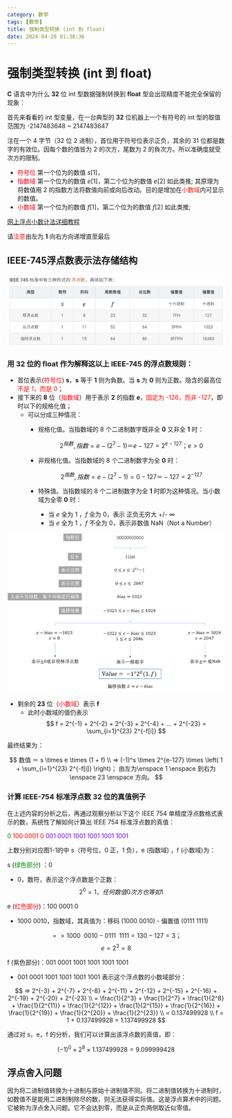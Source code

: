 ```yaml
---
category: 數學
tags: [數學]
title: 强制类型转换 (int 到 float)
date: 2024-04-28 01:38:36
---
```


<style>
  table {
    width: 100%git clone https://github.com/hkdickyko/hkdickyko.github.io
    }
  td {
    vertical-align: center;
  }
  table.inputT{
    margin: 10px;
    width: auto;
    margin-left: auto;
    margin-right: auto;
    border: none;
  }
  input{
    text-align: center;
    padding: 0px 10px;
  }
  iframe{
    width: 100%;
    display: block;
    border-style:none;
  }
</style>

# 强制类型转换 (int 到 float)

**C** 语言中为什么 **32** 位 int 型数据强制转换到 **float** 型会出现精度不能完全保留的现象：

首先来看看的 int 型变量，在一台典型的 **32** 位机器上一个有符号的 int 型的取值范围为 -2147483648 ~ 2147483647 

注在一个 4 字节（32 位 2 进制），首位用于符号位表示正负，其余的 31 位都是数字的有效位。因每个数的值皆为 2 的次方，尾数为 2 的負次方。所以准确度就受次方的限制。

 - <font color="#FF0010">符号位</font> 第一个位为的数值 $s[1]$， 
 - <font color="#FF0010">指数域</font> 第一个位为的数值 $e[1]$，第二个位为的数值 $e[2]$ 如此类推; 其原理为将数值用 2 的指数方法将数值向前或向后改动。目的是增加在<font color="#FF1000">小数域</font>内可显示的数值。
 - <font color="#FF0010">小数域</font> 第一个位为的数值 $f[1]$，第二个位为的数值 $f[2]$ 如此类推;

[网上浮点小数计法详细教程](https://m.youtube.com/watch?v=RuKkePyo9zk)

请<font color="#FF1000">注意</font>由左为 **1** 向右方向递增直至最后

## IEEE-745浮点数表示法存储结构

![Alt x](../assets/img/math/ieeetable.png)


### 用 32 位的 float 作为解释这以上 **IEEE-745** 的浮点数规则：

- 首位表示(<font color="#FF0010">符号位</font>) **s**，**s** 等于 **1** 则为負数。当 **s** 为 **0** 则为正数。隐含的最高位<font color="#FF1000">不是 1，而是 0</font>；
- 接下来的 **8** 位（<font color="#FF0010">指数域</font>）用于表示 **2** 的指数 **e**，<font color="#FF1000">固定为 -126，而非 -127</font>，即时以下的规格化值；
  - 可以分成三种情况：
    - 规格化值。当指数域的 8 个二进制数字既非全 **0** 又非全 **1** 时：
    
        $$ 2^{指数} ,  指数 = e - (2^7 - 1) ＝ e - 127 = 2^{e-127}； e>0 $$
    - 非规格化值。当指数域的 8 个二进制数字为全 **0** 时：
    
        $$ 2^{指数} ,  指数 = e - (2^7 - 1) = 0 - 127 ＝ -127 = 2^{-127} $$
        
    - 特殊值。当指数域的 8 个二进制数字为全 **1** 时即为这种情况。当小数域为全零 **0** 时：
      - 当 $e$ 全为 1 ，$f$ 全为 0，表示 正负无穷大 +/- ∞
      - 当 $e$ 全为 1 ，$f$ 不全为 0，表示非数值 NaN（Not a Number）

![Alt x](../assets/img/math/ieeeindex.png)
      
- 剩余的 **23** 位（<font color="#FF0010">小数域</font>）表示 **f**
  - 此时小数域的值仍表示
     $$ f = 2^{-1} + 2^{-2} + 2^{-3} + 2^{-4} + ... + 2^{-23} = \sum_{i=1}^{23} 2^{-f[i]} $$

最终结果为：

$$ 数值 ＝ s \times e \times (1 + f) \\
  => (-1)^s \times 2^{e-127} \times \left( 1 + \sum_{i=1}^{23} 2^{-f[i]} \right)； 由左为\enspace 1 \enspace 到右为 \enspace 23 \enspace 方向。
 $$

### 计算 IEEE-754 标准浮点数 32 位的真值例子

在上述内容的分析之后，再通过观察分析以下这个 IEEE 754 单精度浮点数格式表示的数，系统性了解如何计算出 IEEE 754 标准浮点数的真值：

<font color="#008800">0</font> <font color="#FF0000">100 0001 0</font> <font color="#7800FF">001 0001 1001 1001 1001 1001</font>

上数分别对应图1-1的中 s（符号位，0 正，1 负），e (指数域) ，f (小数域)为：

s (<font color="#008800">绿色部分</font>) ：0

 - 0，数符，表示这个浮点数是个正数：
  $$ 2^0 = 1，任何数值 0 次方也等如 1 $$

e (<font color="#FF0000">红色部分</font>)：100 0001 0

 - 1000 0010，指数域，其真值为：移码 (1000 0010) - 偏置值 (0111 1111) 

  $$ => 1000 \enspace 0010 - 0111 \enspace 1111 = 130 - 127 = 3；$$
  $$ e = 2^3 = 8 $$

f (紫色部分)：001 0001 1001 1001 1001 1001

 - 001 0001 1001 1001 1001 1001 表示这个浮点数的小数域部分：

  $$ => 2^{-3} + 2^{-7} + 2^{-8} + 2^{-11} + 2^{-12} + 2^{-15} + 2^{-16} + 2^{-19} + 2^{-20} + 2^{-23} \\
= \frac{1}{2^3} + \frac{1}{2^7} + \frac{1}{2^8} + \frac{1}{2^{11}} + \frac{1}{2^{12}} + \frac{1}{2^{15}} +  \frac{1}{2^{16}} + \frac{1}{2^{19}} + \frac{1}{2^{20}} + \frac{1}{2^{23}} \\
 = 0.137499928 \\
 f = 1 + 0.137499928 = 1.137499928 $$

通过对 s，e，f 的分析，我们可以计算出该浮点数的真值，即：

$$ (-1)^0 \times 2^8 \times 1.137499928 = 9.099999428 $$ 

## 浮点舍入问题

因为将二进制值转换为十进制与原始十进制值不同。将二进制值转换为十进制时，如数值不是能用二进制制除尽的数，则无法获得实际值。这是浮点算术中的问题。它被称为浮点舍入问题。它不会达到零，而是从正负两侧取近似零值。